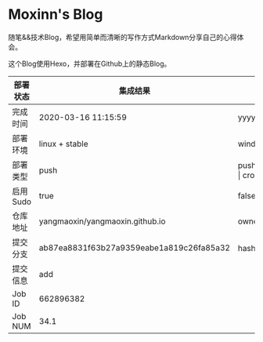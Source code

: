 # Moxinn's Blog

随笔&&技术Blog，希望用简单而清晰的写作方式Markdown分享自己的心得体会。

这个Blog使用Hexo，并部署在Github上的静态Blog。

部署状态 | 集成结果 | 参考值
---|---|---
完成时间 | 2020-03-16 11:15:59 | yyyy-mm-dd hh:mm:ss
部署环境 | linux + stable | window \| linux + stable
部署类型 | push | push \| pull_request \| api \| cron
启用Sudo | true | false \| true
仓库地址 | yangmaoxin/yangmaoxin.github.io | owner_name/repo_name
提交分支 | ab87ea8831f63b27a9359eabe1a819c26fa85a32 | hash 16位
提交信息 | add |
Job ID   | 662896382 |
Job NUM  | 34.1 |
